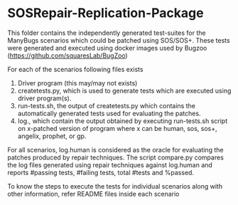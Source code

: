 # SOSRepair-Replication-Package

This folder contains the independently generated test-suites for the ManyBugs scenarios which could be patched using SOS/SOS+. These tests were generated and executed using docker images used by Bugzoo (https://github.com/squaresLab/BugZoo)

For each of the scenarios following files exists 
1. Driver program (this may/may not exists) 
2. createtests.py, which is used to generate tests which are executed using driver program(s). 
3. run-tests.sh, the output of createtests.py which contains the automatically generated tests used for evaluating the patches. 
4. log.<x>, which contain the output obtained by executing run-tests.sh script on x-patched version of program where x can be human, sos, sos+, angelix, prophet, or gp. 
 
For all scenarios, log.human is considered as the oracle for evaluating the patches produced by repair techniques. 
The script compare.py compares the log files generated using repair techniques against log.human and reports #passing tests, #failing tests, total #tests and %passed.

To know the steps to execute the tests for individual scenarios along with other information, refer README files inside each scenario
